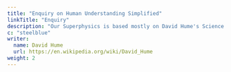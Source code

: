 ```yaml
---
title: "Enquiry on Human Understanding Simplified"
linkTitle: "Enquiry"
description: "Our Superphysics is based mostly on David Hume's Science of Man. He saw his system as true Atheism which viewed God as an omnipresent Mind, similar to the omnipresent Brahma of Hindu Atheism"
c: "steelblue"
writer:
  name: David Hume
  url: https://en.wikipedia.org/wiki/David_Hume
weight: 2
---
```

